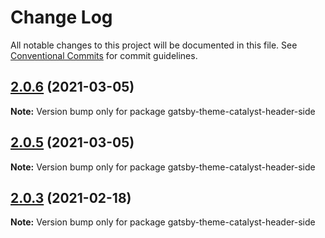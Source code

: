 # Change Log

All notable changes to this project will be documented in this file.
See [Conventional Commits](https://conventionalcommits.org) for commit guidelines.

## [2.0.6](https://github.com/ehowey/gatsby-theme-catalyst/compare/gatsby-theme-catalyst-header-side@2.0.5...gatsby-theme-catalyst-header-side@2.0.6) (2021-03-05)

**Note:** Version bump only for package gatsby-theme-catalyst-header-side





## [2.0.5](https://github.com/ehowey/gatsby-theme-catalyst/compare/gatsby-theme-catalyst-header-side@2.0.4...gatsby-theme-catalyst-header-side@2.0.5) (2021-03-05)

**Note:** Version bump only for package gatsby-theme-catalyst-header-side





## [2.0.3](https://github.com/ehowey/gatsby-theme-catalyst/compare/gatsby-theme-catalyst-header-side@2.0.2...gatsby-theme-catalyst-header-side@2.0.3) (2021-02-18)

**Note:** Version bump only for package gatsby-theme-catalyst-header-side
